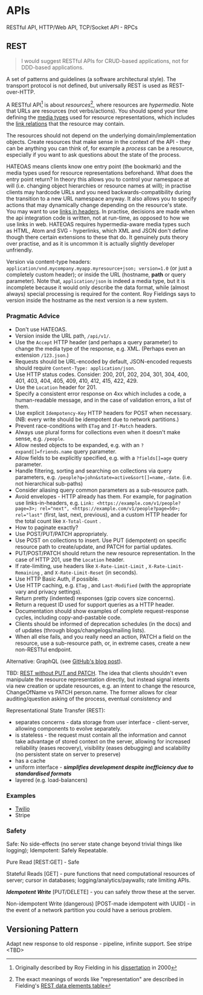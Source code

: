 # APIs

RESTful API, HTTP/Web API, TCP/Socket API - RPCs

## REST

> I would suggest RESTful APIs for CRUD-based applications, not for DDD-based applications.

A set of patterns and guidelines \(a software architectural style\). The transport protocol is not defined, but universally REST is used as REST-over-HTTP.

A RESTful API[^1] is about _resources_[^2], where resources are _hypermedia_. Note that URLs are resources \(not verbs/actions\). You should spend your time defining the [media types](https://www.iana.org/assignments/media-types/media-types.xhtml) used for resource representations, which includes the [link relations](https://www.iana.org/assignments/link-relations/link-relations.xhtml) that the resource may contain.

The resources should not depend on the underlying domain/implementation objects. Create resources that make sense in the context of the API - they can be anything you can think of, for example a _process_ can be a resource, especially if you want to ask questions about the state of the process.

HATEOAS means clients know one entry point \(the bookmark\) and the media types used for resource representations beforehand. What does the entry point return? In theory this allows you to control your namespace at will \(i.e. changing object hierarchies or resource names at will\); in practise clients may hardcode URLs and you need backwards-compatibility during the transition to a new URL namespace anyway. It also allows you to specify actions that may dynamically change depending on the resource's state. You may want to use [links in headers](https://tools.ietf.org/html/rfc5988 "IETF RFC describing link relations between resources"). In practise, decisions are made when the api integration code is written, not at run-time, as opposed to how we use links in web. HATEOAS requires hypermedia-aware media types such as HTML, Atom and SVG - hyperlinks, which XML and JSON don't define though there certain extensions to these that do. It genuinely puts theory over practise, and as it is uncommon it is actually slightly developer unfriendly.

Version via content-type headers: `application/vnd.mycompany.myapp.myresource+json; version=1.0` \(or just a completely custom header\); or inside the URL \(hostname, **path** or query parameter\). Note that, `application/json` is indeed a media type, but it is incomplete because it would only describe the data format, while \(almost always\) special processing is required for the content. Roy Fieldings says to version inside the hostname as the next version is a new system.

### Pragmatic Advice

* Don't use HATEOAS.
* Version inside the URL path, `/api/v1/`.
* Use the `Accept` HTTP header \(and perhaps a query parameter\) to change the media type of the response, e.g. XML. \(Perhaps even an extension `/123.json`.\)
* Requests should be URL-encoded by default, JSON-encoded requests should require `Content-Type: application/json`.
* Use HTTP status codes. Consider: 200, 201, 202, 204, 301, 304, 400, 401, 403, 404, 405, 409, 410, 412, 415, 422, 429.
* Use the `Location` header for 201.
* Specify a consistent error response on 4xx which includes a code, a human-readable message, and in the case of validation errors, a list of them.
* Use explicit `Idempotency-Key`  HTTP headers for POST when necessary. \(NB: every write should be idempotent due to network partitions.\)
* Prevent race-conditions with `ETag` and `If-Match` headers.
* Always use plural forms for collections even when it doesn't make sense, e.g. `/people`.
* Allow nested objects to be expanded, e.g. with an `?expand[]=friends.name` query parameter.
* Allow fields to be explicitly specified, e.g. with a `?fields[]=age` query parameter.
* Handle filtering, sorting and searching on collections via query parameters, e.g. `/people?q=john&state=active&sort[]=name,-date`. \(i.e. not hierarchical sub-paths\)
* Consider aliasing query common parameters as a sub-resource path.
* Avoid envelopes - HTTP already has them. For example, for pagination use links-in-headers, e.g. `Link: <https://example.com/v1/people?page=3>; rel="next", <https://example.com/v1/people?page=50>; rel="last"` \(first, last, next, previous\), and a custom HTTP header for the total count like `X-Total-Count` .
* How to paginate exactly?
* Use POST/PUT/PATCH appropriately.
* Use POST on collections to insert. Use PUT \(idempotent\) on specific resource path to create/update, and PATCH for partial updates.
* PUT/POST/PATCH should return the new resource representation. In the case of HTTP 201, use the `Location` header.
* If rate-limiting, use headers like `X-Rate-Limit-Limit` , `X-Rate-Limit-Remaining` , and `X-Rate-Limit-Reset`  \(in seconds\).
* Use HTTP Basic Auth, if possible.
* Use HTTP caching, e.g. `ETag` , and `Last-Modified` \(with the appropriate vary and privacy settings\).
* Return pretty \(indented\) responses \(gzip covers size concerns\).
* Return a request ID used for support queries as a HTTP header.
* Documentation should show examples of complete request-response cycles, including copy-and-pastable code.
* Clients should be informed of deprecation schedules \(in the docs\) and of updates \(through blogs/changelogs/mailing lists\).
* When all else fails, and you really need an action, PATCH a field on the resource, use a sub-resource path, or, in extreme cases, create a new non-RESTful endpoint.

Alternative: GraphQL \(see [GitHub's blog post](https://githubengineering.com/the-github-graphql-api/)\).

TBD: [REST without PUT and PATCH](https://www.thoughtworks.com/insights/blog/rest-api-design-resource-modeling). The idea that clients shouldn't even manipulate the resource representation directly, but instead signal intents via new creation or update resources, e.g. an intent to change the resource, ChangeOfName vs PATCH person.name. The former allows for clear auditing/question asking of the process, eventual consistency and

Representational State Transfer \(REST\):

* separates concerns - data storage from user interface - client-server, allowing components to evolve separately.
* is stateless - the request must contain all the information and cannot take advantage of stored context on the server, allowing for increased reliability \(eases recovery\), visibility \(eases debugging\) and scalability \(no persistent state on server to preserve\)
* has a cache
* uniform interface - _**simplifies development despite inefficiency due to standardised formats**_
* layered \(e.g. load-balancers\)

### Examples

* [Twilio](https://www.twilio.com/docs/usage/api)
* Stripe

### Safety

Safe: No side-effects \(no server state change beyond trivial things like logging\); Idempotent: Safely Repeatable.

Pure Read \[REST:GET\] - Safe

Stateful Reads \[GET\] - pure functions that need computational resources of server; cursor in databases; logging/analytics/paywalls; rate limiting APIs.

_**Idempotent Write**_ \[PUT/DELETE\] - you can safely throw these at the server.

Non-idempotent Write \(dangerous\) \[POST-made idempotent with UUID\] - in the event of a network partition you could have a serious problem.

## Versioning Pattern

Adapt new response to old response - pipeline, infinite support. See stripe &lt;TBD&gt;

[^1]: Originally described by Roy Fielding in his [dissertation](https://www.ics.uci.edu/~fielding/pubs/dissertation/rest_arch_style.htm) in 2000

[^2]: The exact meanings of words like "representation" are described in Fielding's [REST data elements table](https://www.ics.uci.edu/~fielding/pubs/dissertation/rest_arch_style.htm#tab_5_1)

